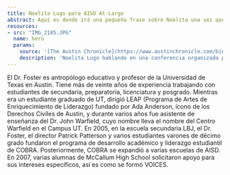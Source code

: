 ```yaml
---
title: Noelita Lugo para AISD At-Large
abstract: Aquí es donde irá una pequeña frase sobre Noelita una vez que sepamos de qué se trata.
resources:
- src: "IMG_2185.JPG"
  name: hero
  params:
    source: '[The Austin Chronicle](https://www.austinchronicle.com/binary/26de/pols_feature30.jpg)'
    description: 'Noelita Lugo hablando en una conferencia organizada por la Asociación de Investigación Infantil y Familiar de la Universidad de Texas.'
---
```


El Dr. Foster es antropólogo educativo y profesor de la Universidad de Texas en Austin. Tiene más de veinte años de experiencia trabajando con estudiantes de secundaria, preparatoria, licenciatura y posgrado. Mientras era un estudiante graduado de UT, dirigió LEAP (Programa de Artes de Enriquecimiento de Liderazgo) fundado por Ada Anderson, ícono de los Derechos Civiles de Austin, y durante varios años fue asistente de enseñanza del Dr. John Warfield, cuyo nombre lleva el nombre del Centro Warfield en el Campus UT. En 2005, en la escuela secundaria LBJ, el Dr. Foster, el director Patrick Patterson y varios estudiantes varones de décimo grado fundaron el programa de desarrollo académico y liderazgo estudiantil de COBRA. Posteriormente, COBRA se expandió a varias escuelas de AISD. En 2007, varias alumnas de McCallum High School solicitaron apoyo para sus intereses específicos, así es como se formó VOICES.
